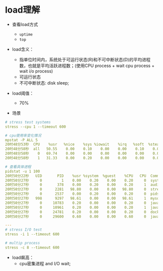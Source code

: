 # load理解

* 查看load方式
    * `uptime`
    * `top`

* load含义：
    * 指单位时间内，系统处于可运行状态(R)和不可中断状态(D)的平均进程数，也就是平均活跃进程数；(使用CPU process + wait cpu process + wait i/o process)
    * 可运行状态
    * 不可中断状态: disk sleep;
* load阈值：
    * 70%
    
* 场景

``` yaml
# stress test systems
stress --cpu 1 --timeout 600

# cpu使用率变化情况
mpstat -P ALL 5
20时48分53秒  CPU    %usr   %nice    %sys %iowait    %irq   %soft  %steal  %guest  %gnice   %idle
20时48分58秒  all   50.55    0.00    0.10    0.00    0.00    0.10    0.00    0.00    0.00   49.25
20时48分58秒    0   69.74    0.00    0.00    0.00    0.00    0.00    0.00    0.00    0.00   30.26
20时48分58秒    1   31.33    0.00    0.20    0.00    0.00    0.00    0.00    0.00    0.00   68.47

# 查看具体进程
pidstat -u 1 100
20时50分22秒   UID       PID    %usr %system  %guest    %CPU   CPU  Command
20时50分27秒     0         1    0.00    0.20    0.00    0.20     0  systemd
20时50分27秒     0       378    0.00    0.20    0.00    0.20     1  auditd
20时50分27秒     0      2281   98.80    0.00    0.00   98.80     0  stress
20时50分27秒     0      2537    0.00    0.20    0.00    0.20     0  pidstat
20时50分27秒   998      9297   98.61    0.00    0.00   98.61     1  mysqld
20时50分27秒     0     10783    0.20    0.00    0.00    0.20     0  java
20时50分27秒     0     10961    0.20    0.00    0.00    0.20     1  java
20时50分27秒     0     24781    0.20    0.00    0.00    0.20     0  dockerd
20时50分27秒     0     29600    0.60    0.00    0.00    0.60     0  java

---
# stress I/O test
stress -i 1 --timeout 600

# multip process
stress -c 8 --timeout 600
```

* load飙高：
    * cpu密集进程 and I/O wait;